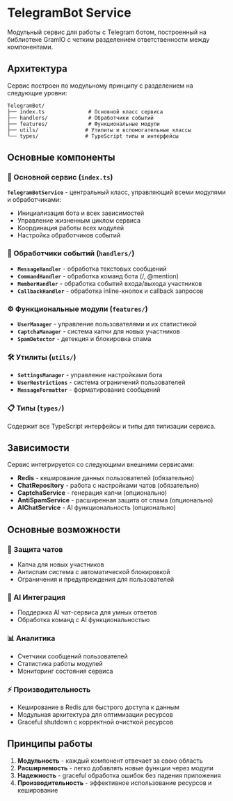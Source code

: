 # TelegramBot Service

Модульный сервис для работы с Telegram ботом, построенный на библиотеке GramIO с четким разделением ответственности между компонентами.

## Архитектура

Сервис построен по модульному принципу с разделением на следующие уровни:

```
TelegramBot/
├── index.ts              # Основной класс сервиса
├── handlers/             # Обработчики событий
├── features/             # Функциональные модули
├── utils/               # Утилиты и вспомогательные классы
└── types/               # TypeScript типы и интерфейсы
```

## Основные компоненты

### 🎯 Основной сервис (`index.ts`)
**`TelegramBotService`** - центральный класс, управляющий всеми модулями и обработчиками:
- Инициализация бота и всех зависимостей
- Управление жизненным циклом сервиса
- Координация работы всех модулей
- Настройка обработчиков событий

### 📨 Обработчики событий (`handlers/`)

- **`MessageHandler`** - обработка текстовых сообщений
- **`CommandHandler`** - обработка команд бота (/, @mention)
- **`MemberHandler`** - обработка событий входа/выхода участников
- **`CallbackHandler`** - обработка inline-кнопок и callback запросов

### ⚙️ Функциональные модули (`features/`)

- **`UserManager`** - управление пользователями и их статистикой
- **`CaptchaManager`** - система капчи для новых участников
- **`SpamDetector`** - детекция и блокировка спама

### 🛠 Утилиты (`utils/`)

- **`SettingsManager`** - управление настройками бота
- **`UserRestrictions`** - система ограничений пользователей
- **`MessageFormatter`** - форматирование сообщений

### 📋 Типы (`types/`)
Содержит все TypeScript интерфейсы и типы для типизации сервиса.

## Зависимости

Сервис интегрируется со следующими внешними сервисами:

- **Redis** - кеширование данных пользователей (обязательно)
- **ChatRepository** - работа с настройками чатов (обязательно)
- **CaptchaService** - генерация капчи (опционально)
- **AntiSpamService** - расширенная защита от спама (опционально)
- **AIChatService** - AI функциональность (опционально)

## Основные возможности

### 🔐 Защита чатов
- Капча для новых участников
- Антиспам система с автоматической блокировкой
- Ограничения и предупреждения для пользователей

### 🤖 AI Интеграция
- Поддержка AI чат-сервиса для умных ответов
- Обработка команд с AI функциональностью

### 📊 Аналитика
- Счетчики сообщений пользователей
- Статистика работы модулей
- Мониторинг состояния сервиса

### ⚡ Производительность
- Кеширование в Redis для быстрого доступа к данным
- Модульная архитектура для оптимизации ресурсов
- Graceful shutdown с корректной очисткой ресурсов

## Принципы работы

1. **Модульность** - каждый компонент отвечает за свою область
2. **Расширяемость** - легко добавлять новые функции через модули
3. **Надежность** - graceful обработка ошибок без падения приложения
4. **Производительность** - эффективное использование ресурсов и кеширование 